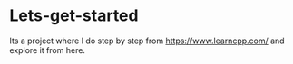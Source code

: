 # Lets-get-started
Its a project where I do step by step from https://www.learncpp.com/ and explore it from here.
